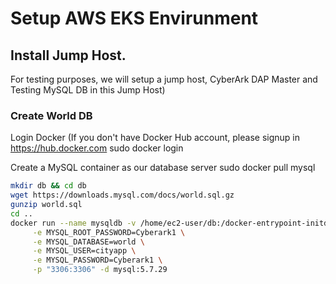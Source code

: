 # Setup AWS EKS Envirunment

## Install Jump Host.
For testing purposes, we will setup a jump host, CyberArk DAP Master and Testing MySQL DB in this Jump Host)



### Create World DB
Login Docker (If you don't have Docker Hub account, please signup in https://hub.docker.com
sudo docker login


Create a MySQL container as our database server
sudo docker pull mysql

```bash
mkdir db && cd db
wget https://downloads.mysql.com/docs/world.sql.gz
gunzip world.sql 
cd ..
docker run --name mysqldb -v /home/ec2-user/db:/docker-entrypoint-initdb.d \
     -e MYSQL_ROOT_PASSWORD=Cyberark1 \
     -e MYSQL_DATABASE=world \
     -e MYSQL_USER=cityapp \
     -e MYSQL_PASSWORD=Cyberark1 \
     -p "3306:3306" -d mysql:5.7.29
